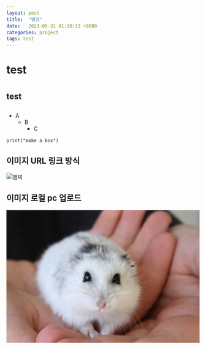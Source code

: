 ```yaml
---
layout: post
title:  "뱅크"
date:   2023-05-31 01:30:13 +0800
categories: project
tags: test
---
```


# test <h1>
## test <h2>
- A
    - B 
        - C 

```
print("make a box")
```

## 이미지 URL 링크 방식
![햄찌](https://upload.wikimedia.org/wikipedia/commons/thumb/b/b8/PhodopusSungorus_2.jpg/300px-PhodopusSungorus_2.jpg)

## 이미지 로컬 pc 업로드
![햄찌2](image/JVQ4TnVHjrvVs1IrCS.jpg)